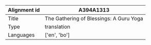 |Alignment id | A394A1313
| --- | --- 
|Title | The Gathering of Blessings: A Guru Yoga 
|Type | translation
|Languages | ['en', 'bo']